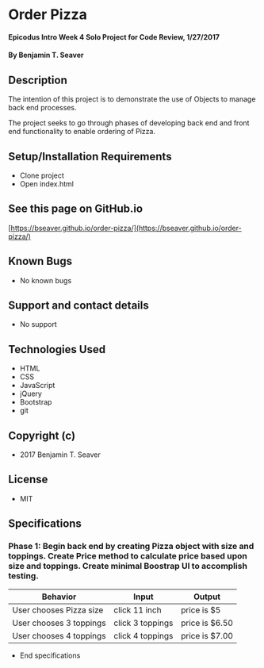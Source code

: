 # Order Pizza

#### Epicodus Intro Week 4 Solo Project for Code Review, 1/27/2017

#### By Benjamin T. Seaver

## Description

The intention of this project is to demonstrate the use of Objects to manage back end processes.

The project seeks to go through phases of developing back end and front end functionality to enable ordering of Pizza.

## Setup/Installation Requirements
* Clone project
* Open index.html

## See this page on GitHub.io
[https://bseaver.github.io/order-pizza/](https://bseaver.github.io/order-pizza/)

## Known Bugs
* No known bugs

## Support and contact details
* No support

## Technologies Used
* HTML
* CSS
* JavaScript
* jQuery
* Bootstrap
* git

## Copyright (c)
* 2017 Benjamin T. Seaver

## License
* MIT

## Specifications
### Phase 1: Begin back end by creating Pizza object with size and toppings. Create Price method to calculate price based upon size and toppings.  Create minimal Boostrap UI to accomplish testing.

|  Behavior | Input | Output |
| ----------|-------|--------|
| User chooses Pizza size | click 11 inch | price is $5 |
| User chooses 3 toppings | click 3 toppings | price is $6.50 |
| User chooses 4 toppings | click 4 toppings | price is $7.00 |


* End specifications

